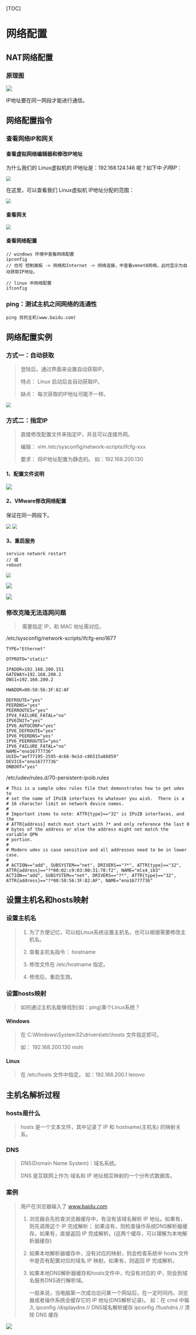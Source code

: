 [TOC]

# 网络配置

## NAT网络配置

### 原理图

![](./img/net.png)

IP地址要在同一网段才能进行通信。

## 网络配置指令

### 查看网络IP和网关

#### 查看虚拟网络编辑器和修改IP地址

为什么我们的 Linux虚拟机的 IP地址是：192.168.124.146 呢？如下中*子网IP*：

<img src="./img/net1.jpg" style="zoom: 80%;" />

在这里，可以查看我们 Linux虚拟机 IP地址分配的范围：

<img src="img/net2.jpg" style="zoom:80%;" />

#### 查看网关

<img src="./img/net3.jpg" style="zoom:80%;" />

#### 查看网络配置

```
// windows 环境中查看网络配置
ipconfig
// 也可 控制面板 -> 网络和Internet -> 网络连接，中查看vmnet8网络，此时显示为自动获取IP地址。

// linux 中网络配置
ifconfig
```

### ping：测试主机之间网络的连通性

```
ping 目的主机(www.baidu.com)
```

## 网络配置实例

### 方式一：自动获取

> 登陆后，通过界面来设置自动获取IP。
>
> 特点：
> 		Linux 启动后会自动获取IP。
>
> 缺点：
> 		每次获取的IP地址可能不一样。

<img src="img/net4.jpg" style="zoom: 80%;" />

### 方式二：指定IP

> 直接修改配置文件来指定IP，并且可以连接外网。
>
> 编辑：
>  		vim /etc/sysconfig/network-scripts/ifcfg-xxx
>
> 要求：
>  		将IP地址配置为静态的。
> 		如：192.168.200.130

#### 1、配置文件说明

![](./img/net5.jpg)

#### 2、VMware修改网络配置

保证在同一网段下。

<img src="img/net6.jpg" style="zoom:80%;" />

<img src="img/net7.jpg" style="zoom:80%;" />

#### 3、重启服务

```
service network restart
// 或
reboot
```

<img src="img/net8.jpg" style="zoom:80%;" />

![](img/net9.jpg)

![](img/net10.jpg)

### 修改克隆无法连网问题

> ​	需要指定 IP，和 MAC 地址需对应。

/etc/sysconfig/network-scripts/ifcfg-eno1677

```shell
TYPE="Ethernet"

OTPROTO="static"

IPADDR=192.168.200.151
GATEWAY=192.168.200.2
DNS1=192.168.200.2

HWADDR=00:50:56:3F:82:AF

DEFROUTE="yes"
PEERDNS="yes"
PEERROUTES="yes"
IPV4_FAILURE_FATAL="no"
IPV6INIT="yes"
IPV6_AUTOCONF="yes"
IPV6_DEFROUTE="yes"
IPV6_PEERDNS="yes"
IPV6_PEERROUTES="yes"
IPV6_FAILURE_FATAL="no"
NAME="eno16777736"
UUID="aef77195-2595-4c66-9e1d-c86515a88859"
DEVICE="eno16777736"
ONBOOT="yes"
```

/etc/udev/rules.d/70-persistent-ipoib.rules

```shell
# This is a sample udev rules file that demonstrates how to get udev to
# set the name of IPoIB interfaces to whatever you wish.  There is a
# 16 character limit on network device names.
#
# Important items to note: ATTR{type}=="32" is IPoIB interfaces, and the
# ATTR{address} match must start with ?* and only reference the last 8
# bytes of the address or else the address might not match the variable QPN
# portion.
#
# Modern udev is case sensitive and all addresses need to be in lower case.
#
# ACTION=="add", SUBSYSTEM=="net", DRIVERS=="?*", ATTR{type}=="32", ATTR{address}=="?*00:02:c9:03:00:31:78:f2", NAME="mlx4_ib3"
ACTION=="add", SUBSYSTEM=="net", DRIVERS=="?*", ATTR{type}=="32", ATTR{address}=="?*00:50:56:3F:82:AF", NAME="eno16777736"
```

## 设置主机名和hosts映射

### 设置主机名

> 1. 为了方便记忆，可以给Linux系统设置主机名，也可以根据需要修改主机名。
> 
> 2. 查看主机名指令：
>        hostname
> 
> 3. 修改文件在 /etc/hostname 指定。
> 
> 4. 修改后，重启生效。

### 设置hosts映射

> 如何通过主机名能够找到(如：ping)某个Linux系统？

#### Windows

> 在 C:\Windows\System32\drivers\etc\hosts 文件指定即可。
> 
> 如：
> 	192.168.200.130 nishi

#### Linux

>   在 /etc/hosts 文件中指定。
>   	如：192.168.200.1 lenovo

## 主机名解析过程

### hosts是什么

> hosts 是一个文本文件，其中记录了 IP 和 hostname(主机名) 的映射关系。

### DNS

> DNS(Domain Name System)：域名系统。
> 
> DNS 是互联网上作为 域名和 IP 地址相互映射的一个分布式数据库。

### 案例

> 用户在浏览器输入了 www.baidu.com
>
> 1. 浏览器会先检查浏览器缓存中，有没有该域名解析 IP 地址。如果有，则先调用这个 IP 完成解析；
>    如果没有，则检查操作系统DNS解析器缓存。如果有，直接返回 IP 完成解析。(这两个缓存，可以理解为本地解析器缓存)
>
> 2. 如果本地解析器缓存中，没有对应的映射，则会检查系统中 hosts 文件中是否有配置对应的域名 IP 映射。如果有，则返回 IP 完成解析。
>
> 3. 如果本地DNS解析器缓存和hosts文件中，均没有对应的 IP，则会到域名服务DNS进行解析域。
>
>     一般来说，当电脑第一次成功访问某一个网站后，在一定时间内，浏览器或者操作系统会缓存它的 IP 地址(DNS解析记录)。
>     	如：在 cmd 中输入
>     		ipconfig /displaydns // DNS域名解析缓存
>     		ipconfig /flushdns  // 清除 DNS 缓存
>

![](./img/jincheng.jpg)